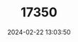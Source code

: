 ---
title: "17350"
category: "Pipistrellus minahassae"
draft: false
date: 2024-02-22 13:03:50
languages:
  Indonesian: ["Nighi Minahasa"]
  English: ["Minahassa Pipistrelle"]
---